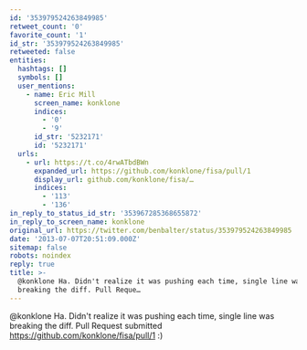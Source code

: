 ```yaml
---
id: '353979524263849985'
retweet_count: '0'
favorite_count: '1'
id_str: '353979524263849985'
retweeted: false
entities:
  hashtags: []
  symbols: []
  user_mentions:
    - name: Eric Mill
      screen_name: konklone
      indices:
        - '0'
        - '9'
      id_str: '5232171'
      id: '5232171'
  urls:
    - url: https://t.co/4rwATbdBWn
      expanded_url: https://github.com/konklone/fisa/pull/1
      display_url: github.com/konklone/fisa/…
      indices:
        - '113'
        - '136'
in_reply_to_status_id_str: '353967285368655872'
in_reply_to_screen_name: konklone
original_url: https://twitter.com/benbalter/status/353979524263849985
date: '2013-07-07T20:51:09.000Z'
sitemap: false
robots: noindex
reply: true
title: >-
  @konklone Ha. Didn't realize it was pushing each time, single line was
  breaking the diff. Pull Reque…
---
```


@konklone Ha. Didn't realize it was pushing each time, single line was breaking the diff. Pull Request submitted https://github.com/konklone/fisa/pull/1 :)